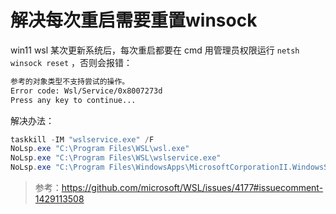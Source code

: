 # 解决每次重启需要重置winsock

win11 wsl 某次更新系统后，每次重启都要在 cmd 用管理员权限运行 `netsh winsock reset` ，否则会报错：

```bash
参考的对象类型不支持尝试的操作。
Error code: Wsl/Service/0x8007273d
Press any key to continue...
```

解决办法：

```powershell
taskkill -IM "wslservice.exe" /F
NoLsp.exe "C:\Program Files\WSL\wsl.exe"
NoLsp.exe "C:\Program Files\WSL\wslservice.exe"
NoLsp.exe "C:\Program Files\WindowsApps\MicrosoftCorporationII.WindowsSubsystemForLinux_2.1.5.0_x64__8wekyb3d8bbwe\wsl.exe"
```

> 参考：https://github.com/microsoft/WSL/issues/4177#issuecomment-1429113508

